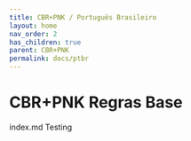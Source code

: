 ```yaml
---
title: CBR+PNK / Português Brasileiro
layout: home
nav_order: 2
has_children: true
parent: CBR+PNK
permalink: docs/ptbr
---
```

# CBR+PNK Regras Base
index.md Testing